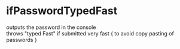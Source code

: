 # ifPasswordTypedFast

outputs the password in the console <br/>
throws "typed Fast" if submitted very fast { to avoid copy pasting of passwords }
